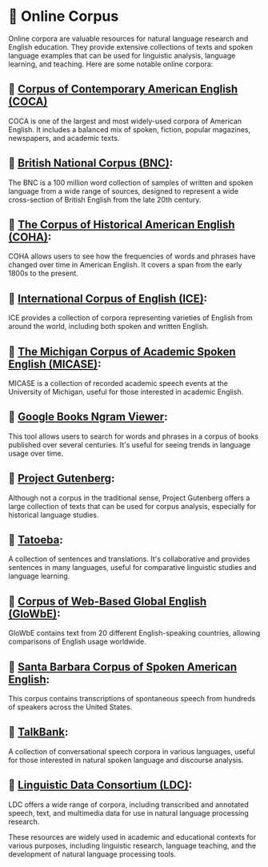 # 🍃 Online Corpus

Online corpora are valuable resources for natural language research and English education. They provide extensive collections of texts and spoken language examples that can be used for linguistic analysis, language learning, and teaching. Here are some notable online corpora:

## 📕 [Corpus of Contemporary American English (COCA)](https://www.english-corpora.org/coca/)
 
 COCA is one of the largest and most widely-used corpora of American English. It includes a balanced mix of spoken, fiction, popular magazines, newspapers, and academic texts.

## 📕 [British National Corpus (BNC)](https://www.english-corpora.org/bnc/):

The BNC is a 100 million word collection of samples of written and spoken language from a wide range of sources, designed to represent a wide cross-section of British English from the late 20th century.

## 📒 [The Corpus of Historical American English (COHA)](https://www.english-corpora.org/coha/):
COHA allows users to see how the frequencies of words and phrases have changed over time in American English. It covers a span from the early 1800s to the present.

## 📒 [International Corpus of English (ICE)](https://www.ucl.ac.uk/english-usage/projects/ice-gb/):
ICE provides a collection of corpora representing varieties of English from around the world, including both spoken and written English.

## 📘 [The Michigan Corpus of Academic Spoken English (MICASE)](https://quod.lib.umich.edu/m/micase/):
MICASE is a collection of recorded academic speech events at the University of Michigan, useful for those interested in academic English.

## 📒 [Google Books Ngram Viewer](https://books.google.com/ngrams):
This tool allows users to search for words and phrases in a corpus of books published over several centuries. It's useful for seeing trends in language usage over time.

## 📒 [Project Gutenberg](https://www.gutenberg.org/):
Although not a corpus in the traditional sense, Project Gutenberg offers a large collection of texts that can be used for corpus analysis, especially for historical language studies.

## 📒 [Tatoeba](https://tatoeba.org/):
A collection of sentences and translations. It's collaborative and provides sentences in many languages, useful for comparative linguistic studies and language learning.

## 📒 [Corpus of Web-Based Global English (GloWbE)](https://www.english-corpora.org/glowbe/):
GloWbE contains text from 20 different English-speaking countries, allowing comparisons of English usage worldwide.

## 📘 [Santa Barbara Corpus of Spoken American English](https://www.linguistics.ucsb.edu/research/santa-barbara-corpus):
This corpus contains transcriptions of spontaneous speech from hundreds of speakers across the United States.

## 📘 [TalkBank](https://talkbank.org/):
A collection of conversational speech corpora in various languages, useful for those interested in natural spoken language and discourse analysis.

## 📒 [Linguistic Data Consortium (LDC)](https://www.ldc.upenn.edu/):
LDC offers a wide range of corpora, including transcribed and annotated speech, text, and multimedia data for use in natural language processing research.

These resources are widely used in academic and educational contexts for various purposes, including linguistic research, language teaching, and the development of natural language processing tools.
